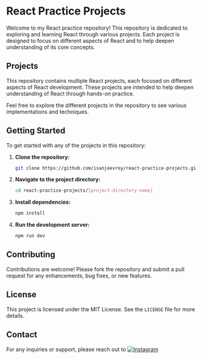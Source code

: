 # React Practice Projects

Welcome to my React practice repository! This repository is dedicated to exploring and learning React through various projects. Each project is designed to focus on different aspects of React and to help deepen understanding of its core concepts.

## Projects

This repository contains multiple React projects, each focused on different aspects of React development. These projects are intended to help deepen understanding of React through hands-on practice. 

Feel free to explore the different projects in the repository to see various implementations and techniques.


## Getting Started

To get started with any of the projects in this repository:

1. **Clone the repository:**
   ```bash
   git clone https://github.com/isanjeevroy/react-practice-projects.git
   ```
2. **Navigate to the project directory:**
   ```bash
   cd react-practice-projects/[project-directory-name]
   ```
3. **Install dependencies:**
   ```bash
   npm install
   ```
4. **Run the development server:**
   ```bash
   npm run dev
   ```
## Contributing

Contributions are welcome! Please fork the repository and submit a pull request for any enhancements, bug fixes, or new features.

## License

This project is licensed under the MIT License. See the `LICENSE` file for more details.

## Contact

For any inquiries or support, please reach out to [![Instagram](https://img.shields.io/badge/Instagram-%40isanjeevroy-E4405F?style=for-the-badge&logo=instagram&logoColor=white)](https://www.instagram.com/isanjeevroy/)

